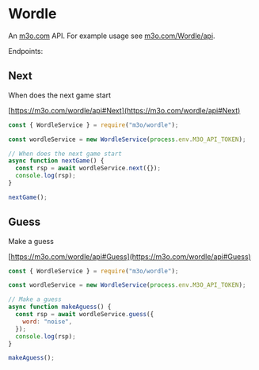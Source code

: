 # Wordle

An [m3o.com](https://m3o.com) API. For example usage see [m3o.com/Wordle/api](https://m3o.com/Wordle/api).

Endpoints:

## Next

When does the next game start

[https://m3o.com/wordle/api#Next](https://m3o.com/wordle/api#Next)

```js
const { WordleService } = require("m3o/wordle");

const wordleService = new WordleService(process.env.M3O_API_TOKEN);

// When does the next game start
async function nextGame() {
  const rsp = await wordleService.next({});
  console.log(rsp);
}

nextGame();
```

## Guess

Make a guess

[https://m3o.com/wordle/api#Guess](https://m3o.com/wordle/api#Guess)

```js
const { WordleService } = require("m3o/wordle");

const wordleService = new WordleService(process.env.M3O_API_TOKEN);

// Make a guess
async function makeAguess() {
  const rsp = await wordleService.guess({
    word: "noise",
  });
  console.log(rsp);
}

makeAguess();
```
